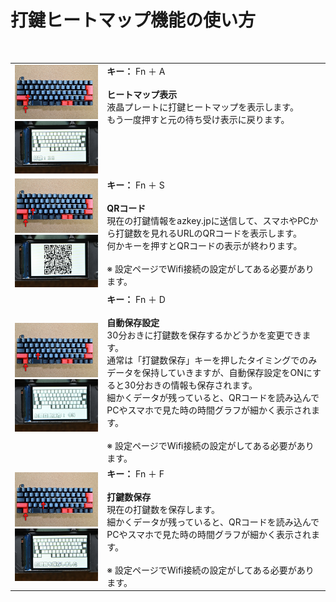 # 打鍵ヒートマップ機能の使い方
<br>


<table>
  <tr>
    <td><img src="/images/az66jp/dakey_1.jpg" width="400"><br>
    <img src="/images/az66jp/dakey_6.jpg" width="400"></td>
    <td valign="top">
    <b>キー：</b> Fn ＋ A<br><br>
    <b>ヒートマップ表示</b><br>
    液晶プレートに打鍵ヒートマップを表示します。<br>
    もう一度押すと元の待ち受け表示に戻ります。</td>
  </tr>
  <tr>
    <td><img src="/images/az66jp/dakey_2.jpg" width="400"><br>
    <img src="/images/az66jp/dakey_5.jpg" width="400"></td>
    <td valign="top">
    <b>キー：</b> Fn ＋ S<br><br>
    <b>QRコード</b><br>
    現在の打鍵情報をazkey.jpに送信して、スマホやPCから打鍵数を見れるURLのQRコードを表示します。<br>
    何かキーを押すとQRコードの表示が終わります。<br><br>
    ※ 設定ページでWifi接続の設定がしてある必要があります。</td>
  </tr>
  <tr>
    <td><img src="/images/az66jp/dakey_3.jpg" width="400"><br>
    <img src="/images/az66jp/dakey_7.jpg" width="400"></td>
    <td valign="top">
    <b>キー：</b> Fn ＋ D<br><br>
    <b>自動保存設定</b><br>
    30分おきに打鍵数を保存するかどうかを変更できます。<br>
    通常は「打鍵数保存」キーを押したタイミングでのみデータを保持していきますが、自動保存設定をONにすると30分おきの情報も保存されます。<br>
    細かくデータが残っていると、QRコードを読み込んでPCやスマホで見た時の時間グラフが細かく表示されます。<br><br>
    ※ 設定ページでWifi接続の設定がしてある必要があります。</td>
  </tr>
  <tr>
    <td><img src="/images/az66jp/dakey_4.jpg" width="400"><br>
    <img src="/images/az66jp/dakey_8.jpg" width="400"></td>
    <td valign="top">
    <b>キー：</b> Fn ＋ F<br><br>
    <b>打鍵数保存</b><br>
    現在の打鍵数を保存します。<br>
    細かくデータが残っていると、QRコードを読み込んでPCやスマホで見た時の時間グラフが細かく表示されます。<br><br>
    ※ 設定ページでWifi接続の設定がしてある必要があります。</td>
  </tr>
</table>

<br>
<br>

